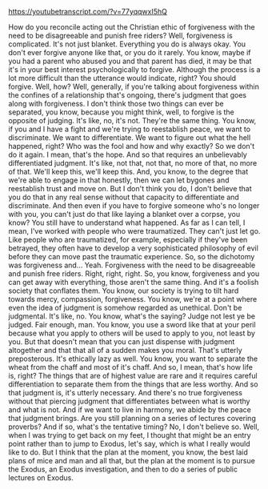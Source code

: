 https://youtubetranscript.com/?v=77yqqwxI5hQ

 How do you reconcile acting out the Christian ethic of forgiveness with the need to be disagreeable and punish free riders? Well, forgiveness is complicated. It's not just blanket. Everything you do is always okay. You don't ever forgive anyone like that, or you do it rarely. You know, maybe if you had a parent who abused you and that parent has died, it may be that it's in your best interest psychologically to forgive. Although the process is a lot more difficult than the utterance would indicate, right? You should forgive. Well, how? Well, generally, if you're talking about forgiveness within the confines of a relationship that's ongoing, there's judgment that goes along with forgiveness. I don't think those two things can ever be separated, you know, because you might think, well, to forgive is the opposite of judging. It's like, no, it's not. They're the same thing. You know, if you and I have a fight and we're trying to reestablish peace, we want to discriminate. We want to differentiate. We want to figure out what the hell happened, right? Who was the fool and how and why exactly? So we don't do it again. I mean, that's the hope. And so that requires an unbelievably differentiated judgment. It's like, not that, not that, no more of that, no more of that. We'll keep this, we'll keep this. And, you know, to the degree that we're able to engage in that honestly, then we can let bygones and reestablish trust and move on. But I don't think you do, I don't believe that you do that in any real sense without that capacity to differentiate and discriminate. And then even if you have to forgive someone who's no longer with you, you can't just do that like laying a blanket over a corpse, you know? You still have to understand what happened. As far as I can tell, I mean, I've worked with people who were traumatized. They can't just let go. Like people who are traumatized, for example, especially if they've been betrayed, they often have to develop a very sophisticated philosophy of evil before they can move past the traumatic experience. So, so the dichotomy was forgiveness and... Yeah. Forgiveness with the need to be disagreeable and punish free riders. Right, right, right. So, you know, forgiveness and you can get away with everything, those aren't the same thing. And it's a foolish society that conflates them. You know, our society is trying to tilt hard towards mercy, compassion, forgiveness. You know, we're at a point where even the idea of judgment is somehow regarded as unethical. Don't be judgmental. It's like, no. You know, what's the saying? Judge not lest ye be judged. Fair enough, man. You know, you use a sword like that at your peril because what you apply to others will be used to apply to you, not least by you. But that doesn't mean that you can just dispense with judgment altogether and that that all of a sudden makes you moral. That's utterly preposterous. It's ethically lazy as well. You know, you want to separate the wheat from the chaff and most of it's chaff. And so, I mean, that's how life is, right? The things that are of highest value are rare and it requires careful differentiation to separate them from the things that are less worthy. And so that judgment is, it's utterly necessary. And there's no true forgiveness without that piercing judgment that differentiates between what is worthy and what is not. And if we want to live in harmony, we abide by the peace that judgment brings. Are you still planning on a series of lectures covering proverbs? And if so, what's the tentative timing? No, I don't believe so. Well, when I was trying to get back on my feet, I thought that might be an entry point rather than to jump to Exodus, let's say, which is what I really would like to do. But I think that the plan at the moment, you know, the best laid plans of mice and man and all that, but the plan at the moment is to pursue the Exodus, an Exodus investigation, and then to do a series of public lectures on Exodus.